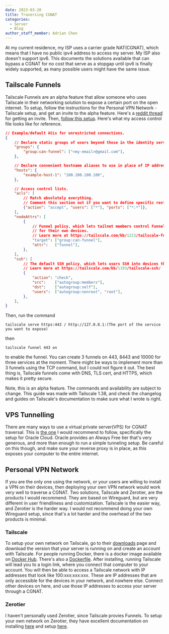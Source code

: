 ```yaml
---
date: 2023-03-20
title: Traversing CGNAT 
categories:
  - Server
  - Blog
author_staff_member: Adrian Chen
---
```


At my current residence, my ISP uses a carrier grade NAT(CGNAT), which means that I have no public ipv4 address to access my server. My ISP also doesn't support ipv6. This documents the solutions available that can bypass a CGNAT for no cost that serve as a stopgap until ipv6 is finally widely supported, as many possible users might have the same issue. 

## Tailscale Funnels
Tailscale Funnels are an alpha feature that allow someone who uses Tailscale in their networking solution to expose a certain port on the open internet. To setup, follow the instructions for the Personal VPN Network - Tailscale setup, and get an invite to the alpha feature. Here's a [reddit thread](https://www.reddit.com/r/Tailscale/comments/105tvgo/the_funnel_invite_request_and_share_thread/) for getting an invite. Then, [follow this setup](https://tailscale.com/kb/1223/tailscale-funnel/). 
Here's what my access control file looks like for reference. 
```json
// Example/default ACLs for unrestricted connections.
{
	// Declare static groups of users beyond those in the identity service.
	"groups": {
		"group:can-funnel": ["<my-email>@gmail.com"],
	},

	// Declare convenient hostname aliases to use in place of IP addresses.
	"hosts": {
		"example-host-1": "100.100.100.100",
	},

	// Access control lists.
	"acls": [
		// Match absolutely everything.
		// Comment this section out if you want to define specific restrictions.
		{"action": "accept", "users": ["*"], "ports": ["*:*"]},
	],
	"nodeAttrs": [
		{
			// Funnel policy, which lets tailnet members control Funnel
			// for their own devices.
			// Learn more at https://tailscale.com/kb/1223/tailscale-funnel/
			"target": ["group:can-funnel"],
			"attr":   ["funnel"],
		},
	],
	"ssh": [
		// The default SSH policy, which lets users SSH into devices they own.
		// Learn more at https://tailscale.com/kb/1193/tailscale-ssh/
		{
			"action": "check",
			"src":    ["autogroup:members"],
			"dst":    ["autogroup:self"],
			"users":  ["autogroup:nonroot", "root"],
		},
	],
}
```
Then, run the command
```
tailscale serve https:443 / http://127.0.0.1:(The port of the service you want to expose)
```
then 
```
tailscale funnel 443 on
```
to enable the funnel. You can create 3 funnels on 443, 8443 and 10000 for three services at the moment. There might be ways to implement more than 3 funnels using the TCP command, but I could not figure it out. 
The best thing is, Tailscale funnels come with DNS, TLS cert, and HTTPS, which makes it pretty secure. 

Note, this is an alpha feature. The commands and availability are subject to change. This guide was made with Tailscale 1.38, and check the changelog and guides on Tailscale's documentation to make sure what I wrote is right. 

## VPS Tunnelling
There are many ways to use a virtual private server(VPS) for CGNAT traversal. This is [the one](https://github.com/mochman/Bypass_CGNAT) I would recommend to follow, specifically the setup for Oracle Cloud. Oracle provides an Always Free tier that's very generous, and more than enough to run a simple tunneling setup. Be careful on this though, and make sure your reverse proxy is in place, as this exposes your computer to the entire internet. 

## Personal VPN Network
If you are the only one using the network, or your users are willing to install a VPN on their devices, then deploying your own VPN network would work very well to traverse a CGNAT. Two solutions, Tailscale and Zerotier, are the products I would recommend. They are based on Wireguard, but are very different in user friendliness and customization. Tailscale is the easier way, and Zerotier is the harder way. I would not recommend doing your own Wireguard setup, since that's a lot harder and the overhead of the two products is minimal. 

### Tailscale
To setup your own network on Tailscale, go to their [downloads](https://tailscale.com/download/) page and download the version that your server is running on and create an account with Tailscale. 
For people running Docker, there is a docker image available on [Docker Hub](https://hub.docker.com/r/tailscale/tailscale). There's also a [Dockerfile](https://github.com/tailscale/tailscale/blob/main/Dockerfile). 
After installing, running Tailscale will lead you to a login link, where you connect that computer to your account. You will then be able to access a Tailscale network with IP addresses that look like 100:xxx:xxx:xxx. These are IP addresses that are only accessible for the devices in your network, and nowhere else. Connect other devices on here, and use those IP addresses to access your server through a CGNAT.  

### Zerotier
I haven't personally used Zerotier, since Tailscale provies Funnels. To setup your own network on Zerotier, they have excellent documentation on installing [here](https://www.zerotier.com/download/) and setup [here](https://docs.zerotier.com/getting-started/getting-started). 